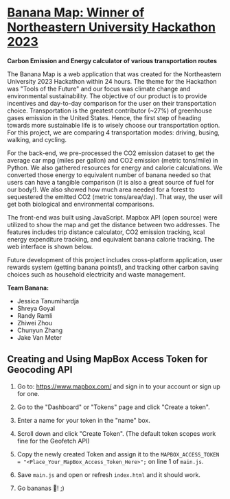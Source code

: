 # [Banana Map: Winner of Northeastern University Hackathon 2023](https://github.com/jwke21/team_banana_hackathon)
**Carbon Emission and Energy calculator of various transportation routes**

The Banana Map is a web application that was created for the Northeastern University 2023 Hackathon within 24 hours. The theme for the Hackathon was "Tools of the Future" and our focus was climate change and environmental sustainability. The objective of our product is to provide incentives and day-to-day comparison for the user on their transportation choice. Transportation is the greatest contributor (~27%) of greenhouse gases emission in the United States. Hence, the first step of heading towards more sustainable life is to wisely choose our transportation option. For this project, we are comparing 4 transportation modes: driving, busing, walking, and cycling. 

For the back-end, we pre-processed the CO2 emission dataset to get the average car mpg (miles per gallon) and CO2 emission (metric tons/mile) in Python. We also gathered resources for energy and calorie calculations. We converted those energy to equivalent number of banana needed so that users can have a tangible comparison (it is also a great source of fuel for our body!). We also showed how much area needed for a forest to sequestered the emitted CO2 (metric tons/area/day). That way, the user will get both biological and environmental comparisons. 

The front-end was built using JavaScript. Mapbox API (open source) were utilized to show the map and get the distance between two addresses. The features includes trip distance calculator, CO2 emission tracking, kcal energy expenditure tracking, and equivalent banana calorie tracking. The web interface is shown below. 

Future development of this project includes cross-platform application, user rewards system (getting banana points!), and tracking other carbon saving choices such as household electricity and waste management. 


**Team Banana:**

* Jessica Tanumihardja
* Shreya Goyal
* Randy Ramli
* Zhiwei Zhou
* Chunyun Zhang
* Jake Van Meter


## Creating and Using MapBox Access Token for Geocoding API

1) Go to: <a href="https://www.mapbox.com/">https://www.mapbox.com/</a> and sign
in to your account or sign up for one.

2) Go to the "Dashboard" or "Tokens" page and click "Create a token".

3) Enter a name for your token in the "name" box.

4) Scroll down and click "Create Token". (The default token scopes work fine for
the Geofetch API)

5) Copy the newly created Token and assign it to the
`MAPBOX_ACCESS_TOKEN = "<Place_Your_MapBox_Access_Token_Here>";` on line 1 of `main.js`.

6) Save `main.js` and open or refresh `index.html` and it should work.

7) Go bananas 🍌! ;)
